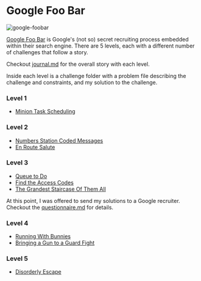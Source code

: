 # Google Foo Bar

![google-foobar](https://user-images.githubusercontent.com/7104017/39340149-5e76f134-4981-11e8-92e7-8fe34f2080bb.png)

[Google Foo Bar](http://foobar.withgoogle.com) is Google's (not so) secret recruiting process embedded within their search engine. There are 5 levels, each with a different number of challenges that follow a story.

Checkout [journal.md](https://github.com/n3a9/google-foobar/blob/master/journal.md) for the overall story with each level. 

Inside each level is a challenge folder with a problem file describing the challenge and constraints, and my solution to the challenge.

### Level 1
- [Minion Task Scheduling](https://github.com/n3a9/google-foobar/tree/master/Level%201/minion_task_scheduling)

### Level 2
- [Numbers Station Coded Messages](https://github.com/n3a9/google-foobar/tree/master/Level%202/numbers_station_coded_messages)
- [En Route Salute](https://github.com/n3a9/google-foobar/tree/master/Level%202/en_route_salute)

### Level 3
- [Queue to Do](https://github.com/n3a9/google-foobar/tree/master/Level%203/queue_to_do)
- [Find the Access Codes](https://github.com/n3a9/google-foobar/tree/master/Level%203/find_the_access_codes)
- [The Grandest Staircase Of Them All](https://github.com/n3a9/google-foobar/tree/master/Level%203/the_grandest_staircase_of_them_all)

At this point, I was offered to send my solutions to a Google recruiter. Checkout the [questionnaire.md](https://github.com/n3a9/google-foobar/blob/master/Level%203/questionnaire.md) for details.

### Level 4
- [Running With Bunnies](https://github.com/n3a9/google-foobar/tree/master/Level%204/running_with_bunnies)
- [Bringing a Gun to a Guard Fight](https://github.com/n3a9/google-foobar/tree/master/Level%204/bringing_a_gun_to_a_guard_fight)

### Level 5
- [Disorderly Escape](https://github.com/n3a9/google-foobar/tree/master/Level%205/disorderly_escape)
